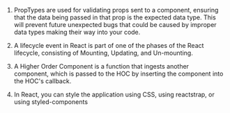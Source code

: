 1. PropTypes are used for validating props sent to a component,
ensuring that the data being passed in that prop is the expected
data type. This will prevent future unexpected bugs  that could be
caused by improper data types making their way into your code.

2. A lifecycle event in React is part of one of the phases
of the React lifecycle, consisting of Mounting, Updating, and Un-mounting.

3. A Higher Order Component is a function that ingests another component, which is
passed to the HOC by inserting the component into the HOC's callback.

4. In React, you can style the application using CSS, using reactstrap, or using
styled-components
